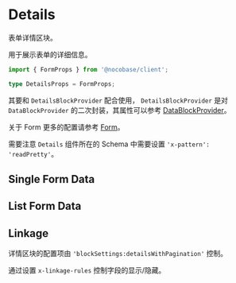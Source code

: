 

# Details

表单详情区块。

用于展示表单的详细信息。

```ts
import { FormProps } from '@nocobase/client';

type DetailsProps = FormProps;
```

其要和 `DetailsBlockProvider` 配合使用， `DetailsBlockProvider` 是对 `DataBlockProvider` 的二次封装，其属性可以参考 [DataBlockProvider](/core/data-block/data-block-provider#属性详解)。

关于 Form 更多的配置请参考 [Form](/components/form)。

需要注意 `Details` 组件所在的 Schema 中需要设置 `'x-pattern': 'readPretty'`。

## Single Form Data

<code src="./demos/new-demos/single.tsx"></code>

## List Form Data

<code src="./demos/new-demos/list.tsx"></code>

## Linkage

详情区块的配置项由 `'blockSettings:detailsWithPagination'` 控制。

通过设置 `x-linkage-rules` 控制字段的显示/隐藏。
<code src="./demos/new-demos/linkage.tsx"></code>


